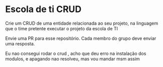# Escola de ti CRUD


Crie um CRUD de uma entidade relacionada ao seu projeto, na linguagem que o time pretente executar o projeto da escola de TI

Envie uma PR para esse repositório.
Cada membro do grupo deve enviar uma resposta.


Eu nao consegui rodar o crud , acho que deu erro na instalação dos modulos, e apagando nao resolveu, mas vou mandar msm assim
